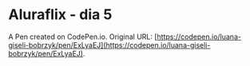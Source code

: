 # Aluraflix - dia 5

A Pen created on CodePen.io. Original URL: [https://codepen.io/luana-giseli-bobrzyk/pen/ExLyaEJ](https://codepen.io/luana-giseli-bobrzyk/pen/ExLyaEJ).

